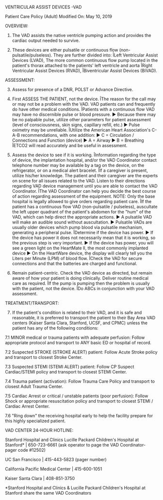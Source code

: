 VENTRICULAR ASSIST DEVICES -VAD

Patient Care Policy (Adult)
Modified On: May 10, 2019

OVERVIEW:

1. The VAD assists the native ventricle pumping action and provides the cardiac output needed to survive.

2. These devices are either pulsatile or continuous flow (non-pulsatile/pulseless). They are further divided into:
ÎLeft Ventricular Assist Devices (LVAD), The more common continuous flow pump located in the patient's thorax attached to the patients' left ventricle and aorta
ÎRight Ventricular Assist Devices (RVAD),
ÎBiventricular Assist Devices (BiVAD).

ASSESSMENT:

3. Assess for presence of a DNR, POLST or Advance Directive.

4. First ASSESS THE PATIENT, not the device.
ÎThe reason for the call may or may not be a problem with the VAD. VAD patients can and frequently do have other medical conditions.
ÎPatients with a continuous flow VAD may have no discernible pulse or blood pressure.
► Because there may be no palpable pulse, utilize other parameters for patient assessment (level of consciousness, skin signs, capillary refill, etc.)
► Pulse oximetry may be unreliable.
ÎUtilize the American Heart Association's C-A-B recommendations, with one addition:
► C = Circulation / Connections and Function (device)
► A = Airway
► B = Breathing
ÎETCO2 will read accurately and be useful in assessment.

5. Assess the device to see if it is working.
ÎInformation regarding the type of device, the implantation hospital, and/or the VAD Coordinator contact telephone number may be available by a tag on the device, on the refrigerator, or on a medical alert bracelet.
ÎIf a caregiver is present, utilize his/her knowledge. The patient and their caregiver are the experts on scene for all issues related to the VAD. Listen to their directions regarding VAD device management until you are able to contact the VAD Coordinator.
ÎThe VAD Coordinator can help you decide the best course of action regarding assessment of the equipment. NOTE: Only the base hospital is legally allowed to give orders regarding patient care.
ÎIf the patient has a continuous flow VAD (non-pulsatile / pulseless), auscultate the left upper quadrant of the patient's abdomen for the "hum" of the VAD, which can help direct the appropriate actions.
► A pulsatile VAD will make an audible sound without auscultation.
► Pulsatile VADs are usually older devices which pump blood via pulsatile mechanism, generating a peripheral pulse.
ÎDetermine if the device has power.
► If the device has power it does not necessarily mean that it is working, so the previous step is very important.
► If the device has power, you will see a green light on the HeartMate II, the most commonly implanted device
► On the HeartWare device, the display will clearly tell you the Liters per Minute (LPM) of blood flow.
ÎCheck the VAD for secure connections and that the batteries are charged and functional.

6. Remain patient-centric. Check the VAD device as directed, but remain aware of how your patient is doing clinically. Deliver routine medical care as required.
ÎIf the pump is pumping then the problem is usually with the patient, not the device.
ÎDo ABCs in conjunction with your VAD assessment.

TREATMENT/TRANSPORT:

7. If the patient's condition is related to their VAD, and it is safe and reasonable, it is preferred to transport the patient to their Bay Area VAD centers (Kaiser Santa Clara, Stanford, UCSF, and CPMC) unless the patient has any of the following conditions:

7.1 MINOR medical or trauma patients with adequate perfusion: Follow appropriate protocol and transport to ANY basic ED or hospital of record.

7.2 Suspected STROKE (STROKE ALERT) patient: Follow Acute Stroke policy and transport to closest Stroke Center.

7.3 Suspected STEMI (STEMI ALERT) patient: Follow CP Suspect Cardiac/STEMI policy and transport to closest STEMI Center.

7.4 Trauma patient (activation): Follow Trauma Care Policy and transport to closest Adult Trauma Center.

7.5 Cardiac Arrest or critical / unstable patients (poor perfusion): Follow Shock or appropriate resuscitation policy and transport to closest STEMI / Cardiac Arrest Center.

7.6 "Ring down" the receiving hospital early to help the facility prepare for this highly specialized patient.

VAD CENTER 24-HOUR HOTLINE:

Stanford Hospital and Clinics
Lucille Packard Children's Hospital at Stanford* | 650-723-6661 (ask operator to page the VAD Coordinator- pager code #12502)

UC San Francisco | 415-443-5823 (pager number)

California Pacific Medical Center | 415-600-1051

Kaiser Santa Clara | 408-851-3750

*Stanford Hospital and Clinics & Lucille Packard Children's Hospital at Stanford share the same VAD Coordinators

